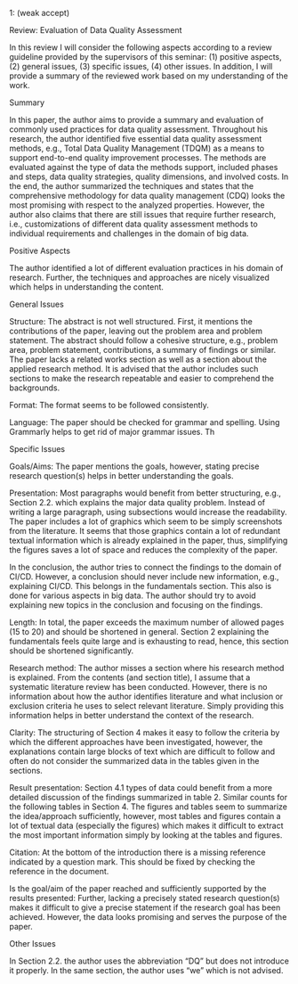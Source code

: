 1: (weak accept)

Review: Evaluation of Data Quality Assessment

In this review I will consider the following aspects according to a review guideline provided by the supervisors of this seminar: (1) positive aspects, (2) general issues, (3) specific issues, (4) other issues. In addition, I will provide a summary of the reviewed work based on my understanding of the work.


Summary

In this paper, the author aims to provide a summary and evaluation of commonly used practices for data quality assessment. Throughout his research, the author identified five essential data quality assessment methods, e.g., Total Data Quality Management (TDQM) as a means to support end-to-end quality improvement processes. The methods are evaluated against the type of data the methods support, included phases and steps, data quality strategies, quality dimensions, and involved costs. In the end, the author summarized the techniques and states that the comprehensive methodology for data quality management (CDQ) looks the most promising with respect to the analyzed properties. However, the author also claims that there are still issues that require further research, i.e., customizations of different data quality assessment methods to individual requirements and challenges in the domain of big data.

Positive Aspects

The author identified a lot of different evaluation practices in his domain of research. Further, the techniques and approaches are nicely visualized which helps in understanding the content.

General Issues

Structure: The abstract is not well structured. First, it mentions the contributions of the paper, leaving out the problem area and problem statement. The abstract should follow a cohesive structure, e.g., problem area, problem statement, contributions, a summary of findings or similar. The paper lacks a related works section as well as a section about the applied research method. It is advised that the author includes such sections to make the research repeatable and easier to comprehend the backgrounds.

Format: The format seems to be followed consistently.

Language: The paper should be checked for grammar and spelling. Using Grammarly helps to get rid of major grammar issues. Th


Specific Issues

Goals/Aims: The paper mentions the goals, however, stating precise research question(s) helps in better understanding the goals.

Presentation: Most paragraphs would benefit from better structuring, e.g., Section 2.2. which explains the major data quality problem. Instead of writing a large paragraph, using subsections would increase the readability. The paper includes a lot of graphics which seem to be simply screenshots from the literature. It seems that those graphics contain a lot of redundant textual information which is already explained in the paper, thus, simplifying the figures saves a lot of space and reduces the complexity of the paper.

In the conclusion, the author tries to connect the findings to the domain of CI/CD. However, a conclusion should never include new information, e.g., explaining CI/CD. This belongs in the fundamentals section. This also is done for various aspects in big data. The author should try to avoid explaining new topics in the conclusion and focusing on the findings.

Length: In total, the paper exceeds the maximum number of allowed pages (15 to 20) and should be shortened in general. Section 2 explaining the fundamentals feels quite large and is exhausting to read, hence, this section should be shortened significantly.

Research method: The author misses a section where his research method is explained. From the contents (and section title), I assume that a systematic literature review has been conducted. However, there is no information about how the author identifies literature and what inclusion or exclusion criteria he uses to select relevant literature. Simply providing this information helps in better understand the context of the research.

Clarity: The structuring of Section 4 makes it easy to follow the criteria by which the different approaches have been investigated, however, the explanations contain large blocks of text which are difficult to follow and often do not consider the summarized data in the tables given in the sections.

Result presentation: Section 4.1 types of data could benefit from a more detailed discussion of the findings summarized in table 2. Similar counts for the following tables in Section 4. The figures and tables seem to summarize the idea/approach sufficiently, however, most tables and figures contain a lot of textual data (especially the figures) which makes it difficult to extract the most important information simply by looking at the tables and figures.

Citation: At the bottom of the introduction there is a missing reference indicated by a question mark. This should be fixed by checking the reference in the document.

Is the goal/aim of the paper reached and sufficiently supported by the results presented: Further, lacking a precisely stated research question(s) makes it difficult to give a precise statement if the research goal has been achieved. However, the data looks promising and serves the purpose of the paper.

Other Issues

In Section 2.2. the author uses the abbreviation “DQ” but does not introduce it properly. In the same section, the author uses “we” which is not advised.
